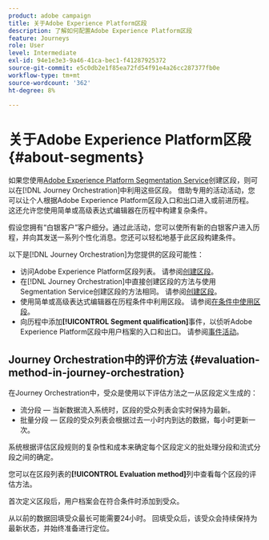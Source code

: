 ```yaml
---
product: adobe campaign
title: 关于Adobe Experience Platform区段
description: 了解如何配置Adobe Experience Platform区段
feature: Journeys
role: User
level: Intermediate
exl-id: 94e1e3e3-9a46-41ca-bec1-f41287925372
source-git-commit: e5c0db2e1f85ea72fd54f91e4a26cc287377fb0e
workflow-type: tm+mt
source-wordcount: '362'
ht-degree: 8%

---
```


# 关于Adobe Experience Platform区段 {#about-segments}

如果您使用[Adobe Experience Platform Segmentation Service](https://experienceleague.adobe.com/docs/experience-platform/segmentation/home.html)创建区段，则可以在[!DNL Journey Orchestration]中利用这些区段。 借助专用的活动活动，您可以让个人根据Adobe Experience Platform区段入口和出口进入或前进历程。 这还允许您使用简单或高级表达式编辑器在历程中构建复杂条件。

假设您拥有“白银客户”客户细分。通过此活动，您可以使所有新的白银客户进入历程，并向其发送一系列个性化消息。您还可以轻松地基于此区段构建条件。

以下是[!DNL Journey Orchestration]为您提供的区段可能性：

* 访问Adobe Experience Platform区段列表。 请参阅[创建区段](../segment/creating-a-segment.md)。
* 在[!DNL Journey Orchestration]中直接创建区段的方法与使用Segmentation Service创建区段的方法相同。 请参阅[创建区段](../segment/creating-a-segment.md)。
* 使用简单或高级表达式编辑器在历程条件中利用区段。 请参阅[在条件中使用区段](../segment/using-a-segment.md)。
* 向历程中添加&#x200B;**[!UICONTROL Segment qualification]**&#x200B;事件，以侦听Adobe Experience Platform区段中用户档案的入口和出口。 请参阅[事件活动](../building-journeys/segment-qualification-events.md)。

## Journey Orchestration中的评价方法 {#evaluation-method-in-journey-orchestration}

在Journey Orchestration中，受众是使用以下评估方法之一从区段定义生成的：

* 流分段 — 当新数据流入系统时，区段的受众列表会实时保持为最新。
* 批量分段 — 区段的受众列表会根据过去一小时内到达的数据，每小时更新一次。

系统根据评估区段规则的复杂性和成本来确定每个区段定义的批处理分段和流式分段之间的确定。

您可以在区段列表的&#x200B;**[!UICONTROL Evaluation method]**&#x200B;列中查看每个区段的评估方法。

首次定义区段后，用户档案会在符合条件时添加到受众。

从以前的数据回填受众最长可能需要24小时。 回填受众后，该受众会持续保持为最新状态，并始终准备进行定位。